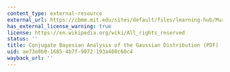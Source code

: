 ```yaml
---
content_type: external-resource
external_url: https://cbmm.mit.edu/sites/default/files/learning-hub/Murphy07_gaussian.pdf
has_external_license_warning: true
license: https://en.wikipedia.org/wiki/All_rights_reserved
status: ''
title: Conjugate Bayesian Analysis of the Gaussian Distribution (PDF)
uid: ae73e0b0-1685-4b7f-9072-193a408c60c4
wayback_url: ''
---
```

